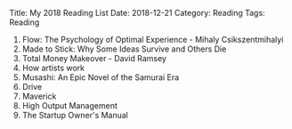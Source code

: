 Title: My 2018 Reading List
Date: 2018-12-21
Category: Reading
Tags: Reading

1. Flow: The Psychology of Optimal Experience - Mihaly Csikszentmihalyi
2. Made to Stick: Why Some Ideas Survive and Others Die
3. Total Money Makeover - David Ramsey
4. How artists work
5. Musashi: An Epic Novel of the Samurai Era
6. Drive
7. Maverick
8. High Output Management
9. The Startup Owner's Manual
